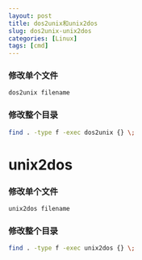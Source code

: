 ```yaml
---
layout: post
title: dos2unix和unix2dos
slug: dos2unix-unix2dos
categories: [Linux]
tags: [cmd]
---
```


### 修改单个文件

```bash
dos2unix filename
```

### 修改整个目录

```bash
find . -type f -exec dos2unix {} \;
```

# unix2dos

### 修改单个文件

```bash
unix2dos filename
```

### 修改整个目录

```bash
find . -type f -exec unix2dos {} \;
```
